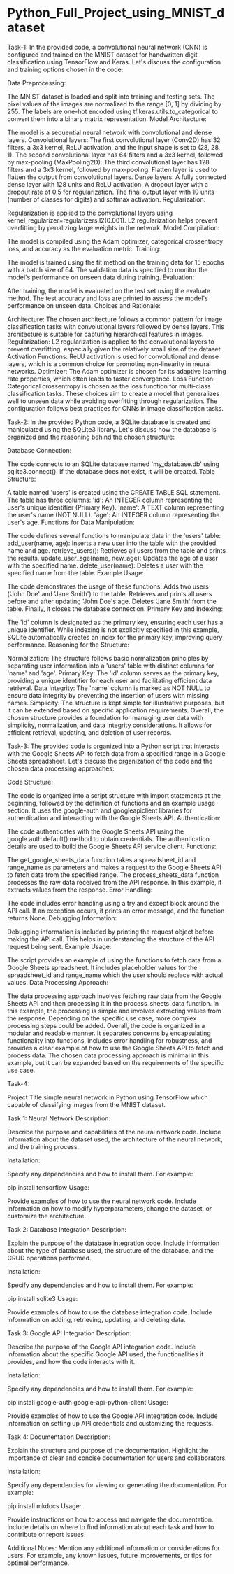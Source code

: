 # Python_Full_Project_using_MNIST_dataset

Task-1:
In the provided code, a convolutional neural network (CNN) is configured and trained on the MNIST dataset for handwritten digit classification using TensorFlow and Keras. Let's discuss the configuration and training options chosen in the code:

Data Preprocessing:

The MNIST dataset is loaded and split into training and testing sets.
The pixel values of the images are normalized to the range [0, 1] by dividing by 255.
The labels are one-hot encoded using tf.keras.utils.to_categorical to convert them into a binary matrix representation.
Model Architecture:

The model is a sequential neural network with convolutional and dense layers.
Convolutional layers:
The first convolutional layer (Conv2D) has 32 filters, a 3x3 kernel, ReLU activation, and the input shape is set to (28, 28, 1).
The second convolutional layer has 64 filters and a 3x3 kernel, followed by max-pooling (MaxPooling2D).
The third convolutional layer has 128 filters and a 3x3 kernel, followed by max-pooling.
Flatten layer is used to flatten the output from convolutional layers.
Dense layers:
A fully connected dense layer with 128 units and ReLU activation.
A dropout layer with a dropout rate of 0.5 for regularization.
The final output layer with 10 units (number of classes for digits) and softmax activation.
Regularization:

Regularization is applied to the convolutional layers using kernel_regularizer=regularizers.l2(0.001). L2 regularization helps prevent overfitting by penalizing large weights in the network.
Model Compilation:

The model is compiled using the Adam optimizer, categorical crossentropy loss, and accuracy as the evaluation metric.
Training:

The model is trained using the fit method on the training data for 15 epochs with a batch size of 64.
The validation data is specified to monitor the model's performance on unseen data during training.
Evaluation:

After training, the model is evaluated on the test set using the evaluate method.
The test accuracy and loss are printed to assess the model's performance on unseen data.
Choices and Rationale:

Architecture: The chosen architecture follows a common pattern for image classification tasks with convolutional layers followed by dense layers. This architecture is suitable for capturing hierarchical features in images.
Regularization: L2 regularization is applied to the convolutional layers to prevent overfitting, especially given the relatively small size of the dataset.
Activation Functions: ReLU activation is used for convolutional and dense layers, which is a common choice for promoting non-linearity in neural networks.
Optimizer: The Adam optimizer is chosen for its adaptive learning rate properties, which often leads to faster convergence.
Loss Function: Categorical crossentropy is chosen as the loss function for multi-class classification tasks.
These choices aim to create a model that generalizes well to unseen data while avoiding overfitting through regularization. The configuration follows best practices for CNNs in image classification tasks.


Task-2:
In the provided Python code, a SQLite database is created and manipulated using the SQLite3 library. Let's discuss how the database is organized and the reasoning behind the chosen structure:

Database Connection:

The code connects to an SQLite database named 'my_database.db' using sqlite3.connect(). If the database does not exist, it will be created.
Table Structure:

A table named 'users' is created using the CREATE TABLE SQL statement.
The table has three columns:
'id': An INTEGER column representing the user's unique identifier (Primary Key).
'name': A TEXT column representing the user's name (NOT NULL).
'age': An INTEGER column representing the user's age.
Functions for Data Manipulation:

The code defines several functions to manipulate data in the 'users' table:
add_user(name, age): Inserts a new user into the table with the provided name and age.
retrieve_users(): Retrieves all users from the table and prints the results.
update_user_age(name, new_age): Updates the age of a user with the specified name.
delete_user(name): Deletes a user with the specified name from the table.
Example Usage:

The code demonstrates the usage of these functions:
Adds two users ('John Doe' and 'Jane Smith') to the table.
Retrieves and prints all users before and after updating 'John Doe's age.
Deletes 'Jane Smith' from the table.
Finally, it closes the database connection.
Primary Key and Indexing:

The 'id' column is designated as the primary key, ensuring each user has a unique identifier.
While indexing is not explicitly specified in this example, SQLite automatically creates an index for the primary key, improving query performance.
Reasoning for the Structure:

Normalization: The structure follows basic normalization principles by separating user information into a 'users' table with distinct columns for 'name' and 'age'.
Primary Key: The 'id' column serves as the primary key, providing a unique identifier for each user and facilitating efficient data retrieval.
Data Integrity: The 'name' column is marked as NOT NULL to ensure data integrity by preventing the insertion of users with missing names.
Simplicity: The structure is kept simple for illustrative purposes, but it can be extended based on specific application requirements.
Overall, the chosen structure provides a foundation for managing user data with simplicity, normalization, and data integrity considerations. It allows for efficient retrieval, updating, and deletion of user records.

Task-3:
The provided code is organized into a Python script that interacts with the Google Sheets API to fetch data from a specified range in a Google Sheets spreadsheet. Let's discuss the organization of the code and the chosen data processing approaches:

Code Structure:

The code is organized into a script structure with import statements at the beginning, followed by the definition of functions and an example usage section.
It uses the google-auth and googleapiclient libraries for authentication and interacting with the Google Sheets API.
Authentication:

The code authenticates with the Google Sheets API using the google.auth.default() method to obtain credentials.
The authentication details are used to build the Google Sheets API service client.
Functions:

The get_google_sheets_data function takes a spreadsheet_id and range_name as parameters and makes a request to the Google Sheets API to fetch data from the specified range.
The process_sheets_data function processes the raw data received from the API response. In this example, it extracts values from the response.
Error Handling:

The code includes error handling using a try and except block around the API call. If an exception occurs, it prints an error message, and the function returns None.
Debugging Information:

Debugging information is included by printing the request object before making the API call. This helps in understanding the structure of the API request being sent.
Example Usage:

The script provides an example of using the functions to fetch data from a Google Sheets spreadsheet. It includes placeholder values for the spreadsheet_id and range_name which the user should replace with actual values.
Data Processing Approach:

The data processing approach involves fetching raw data from the Google Sheets API and then processing it in the process_sheets_data function.
In this example, the processing is simple and involves extracting values from the response. Depending on the specific use case, more complex processing steps could be added.
Overall, the code is organized in a modular and readable manner. It separates concerns by encapsulating functionality into functions, includes error handling for robustness, and provides a clear example of how to use the Google Sheets API to fetch and process data. The chosen data processing approach is minimal in this example, but it can be expanded based on the requirements of the specific use case.

Task-4:



Project Title
simple neural network in Python using TensorFlow which capable of classifying images from the MNIST dataset.

Task 1: Neural Network
Description:

Describe the purpose and capabilities of the neural network code. Include information about the dataset used, the architecture of the neural network, and the training process.

Installation:

Specify any dependencies and how to install them. For example:


pip install tensorflow
Usage:

Provide examples of how to use the neural network code. Include information on how to modify hyperparameters, change the dataset, or customize the architecture.

Task 2: Database Integration
Description:

Explain the purpose of the database integration code. Include information about the type of database used, the structure of the database, and the CRUD operations performed.

Installation:

Specify any dependencies and how to install them. For example:


pip install sqlite3
Usage:

Provide examples of how to use the database integration code. Include information on adding, retrieving, updating, and deleting data.

Task 3: Google API Integration
Description:

Describe the purpose of the Google API integration code. Include information about the specific Google API used, the functionalities it provides, and how the code interacts with it.

Installation:

Specify any dependencies and how to install them. For example:


pip install google-auth google-api-python-client
Usage:

Provide examples of how to use the Google API integration code. Include information on setting up API credentials and customizing the requests.

Task 4: Documentation
Description:

Explain the structure and purpose of the documentation. Highlight the importance of clear and concise documentation for users and collaborators.

Installation:

Specify any dependencies for viewing or generating the documentation. For example:


pip install mkdocs
Usage:

Provide instructions on how to access and navigate the documentation. Include details on where to find information about each task and how to contribute or report issues.

Additional Notes:
Mention any additional information or considerations for users. For example, any known issues, future improvements, or tips for optimal performance.

